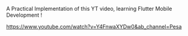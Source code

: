 A Practical Implementation of this YT video, learning Flutter Mobile Development !

https://www.youtube.com/watch?v=Y4FnwaXYDw0&ab_channel=Pesa
